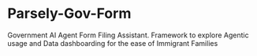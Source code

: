 # Parsely-Gov-Form
Government AI Agent Form Filing Assistant. Framework to explore Agentic usage and Data dashboarding for the ease of Immigrant Families
